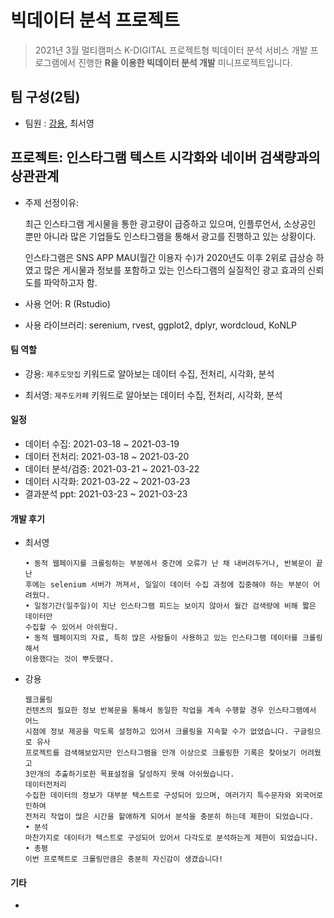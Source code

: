 # 빅데이터 분석 프로젝트

> 2021년 3월 멀티캠퍼스 K-DIGITAL 프로젝트형 빅데이터 분석 서비스 개발 프로그램에서 진행한 **R을 이용한 빅데이터 분석 개발** 미니프로젝트입니다.

## 팀 구성(2팀)

- 팀원 : [강용](https://github.com/kdragonkorea), 최서영

## 프로젝트: 인스타그램 텍스트 시각화와 네이버 검색량과의 상관관계 

- 주제 선정이유:

  최근 인스타그램 게시물을 통한 광고량이 급증하고 있으며, 인플루언서, 소상공인 뿐만 아니라 많은 기업들도 인스타그램을 통해서 광고를 진행하고 있는 상황이다.

  인스타그램은 SNS APP MAU(월간 이용자 수)가 2020년도 이후 2위로 급상승 하였고 많은 게시물과 정보를 포함하고 있는 인스타그램의 실질적인 광고 효과의 신뢰도를 파악하고자 함.

- 사용 언어: R (Rstudio)

- 사용 라이브러리: serenium, rvest, ggplot2, dplyr, wordcloud, KoNLP

#### 팀 역할

- 강용: `제주도맛집` 키워드로 알아보는 데이터 수집, 전처리, 시각화, 분석

- 최서영: `제주도카페` 키워드로 알아보는 데이터 수집, 전처리, 시각화, 분석


#### 일정

- 데이터 수집: 2021-03-18 ~ 2021-03-19
- 데이터 전처리: 2021-03-18 ~ 2021-03-20
- 데이터 분석/검증: 2021-03-21 ~ 2021-03-22
- 데이터 시각화: 2021-03-22 ~ 2021-03-23
- 결과분석 ppt: 2021-03-23 ~ 2021-03-23

#### 개발 후기

- 최서영

  ```
  • 동적 웹페이지를 크롤링하는 부분에서 중간에 오류가 난 채 내버려두거나, 반복문이 끝난
  후에는 selenium 서버가 꺼져서, 일일이 데이터 수집 과정에 집중해야 하는 부분이 어려웠다.
  • 일정기간(일주일)이 지난 인스타그램 피드는 보이지 않아서 월간 검색량에 비해 짧은 데이터만
  수집할 수 있어서 아쉬웠다. 
  • 동적 웹페이지의 자료, 특히 많은 사람들이 사용하고 있는 인스타그램 데이터를 크롤링해서
  이용했다는 것이 뿌듯했다.
  ```

- 강용

  ```
  웹크롤링
  컨텐츠의 필요한 정보 반복문을 통해서 동일한 작업을 계속 수행할 경우 인스타그램에서 어느
  시점에 정보 제공을 막도록 설정하고 있어서 크롤링을 지속할 수가 없었습니다. 구글링으로 유사
  프로젝트를 검색해보았지만 인스타그램을 만개 이상으로 크롤링한 기록은 찾아보기 어려웠고
  3만개의 추출하기로한 목표설정을 달성하지 못해 아쉬웠습니다.
  데이터전처리
  수집한 데이터의 정보가 대부분 텍스트로 구성되어 있으며, 여러가지 특수문자와 외국어로 인하여
  전처리 작업이 많은 시간을 할애하게 되어서 분석을 충분히 하는데 제한이 되었습니다.
  • 분석
  마찬가지로 데이터가 텍스트로 구성되어 있어서 다각도로 분석하는게 제한이 되었습니다.
  • 총평
  이번 프로젝트로 크롤링만큼은 충분히 자신감이 생겼습니다!
  ```


#### 기타

- 
